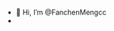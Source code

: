 - 👋 Hi, I’m @FanchenMengcc
- 
<!---
FanchenMengcc/FanchenMengcc is a ✨ special ✨ repository because its `README.md` (this file) appears on your GitHub profile.
You can click the Preview link to take a look at your changes.
--->
